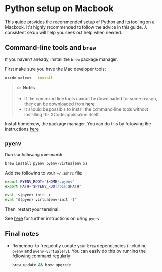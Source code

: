 # Python setup on Macbook

This guide provides the recommended setup of Python and its tooling on a Macbook.
It's highly recommended to follow the advice in this guide.
A consistent setup will help you seek out help when needed.

## Command-line tools and `brew`

If you haven't already, install the `brew` package manager.

First make sure you have the Mac developer tools:

```bash
xcode-select --install
```

> ✏️  **Notes**
>
> - If the command line tools cannot be downloaded for some reason,
>   they can be downloaded from [here](https://developer.apple.com/download/more/)
> - It should be possible to install the command-line tools without installing
>   the XCode application itself

Install homebrew, the package manager.
You can do this by following the instructions [here](https://brew.sh/)

## `pyenv`

Run the following command:

```bash
brew install pyenv pyenv-virtualenv xz
```

Add the following to your `~/.zshrc` file:

```zsh
export PYENV_ROOT="$HOME/.pyenv"
export PATH="$PYENV_ROOT/bin:$PATH"

eval "$(pyenv init -)"
eval "$(pyenv virtualenv-init -)"
```

Then, restart your terminal.

See [here](tooling/pyenv.md) for further instructions on using `pyenv`.

## Final notes

- Remember to frequently update your `brew` dependencies
  (including `pyenv` and `pyenv-virtualenv`).
  You can easily do this by running the following command regularly:

  ```bash
  brew update && brew upgrade
  ```
